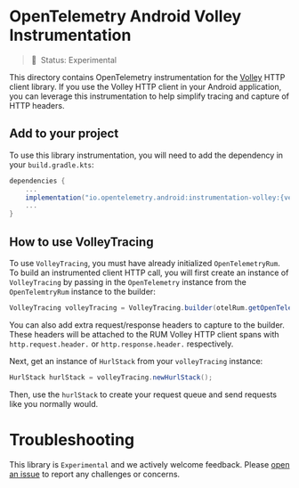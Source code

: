 
# OpenTelemetry Android Volley Instrumentation

> :construction: &nbsp;Status: Experimental

This directory contains OpenTelemetry instrumentation for the [Volley](https://google.github.io/volley/)
HTTP client library. If you use the Volley HTTP client in your Android application, you can
leverage this instrumentation to help simplify tracing and capture of HTTP headers.

## Add to your project

To use this library instrumentation, you will need to add
the dependency in your `build.gradle.kts`:

```gradle
dependencies {
    ...
    implementation("io.opentelemetry.android:instrumentation-volley:{version}")
    ...
}
```

## How to use VolleyTracing

To use `VolleyTracing`, you must have already initialized `OpenTelemetryRum`.
To build an instrumented client HTTP call, you will first create an instance of
`VolleyTracing` by passing in the `OpenTelemetry` instance from the `OpenTelemtryRum` 
instance to the builder:

```java
VolleyTracing volleyTracing = VolleyTracing.builder(otelRum.getOpenTelemtry()).build();
```

You can also add extra request/response headers to capture to the builder.
These headers will be attached to the RUM Volley HTTP client spans with
`http.request.header.` or `http.response.header.` respectively.

Next, get an instance of `HurlStack` from your `volleyTracing` instance:

```java
HurlStack hurlStack = volleyTracing.newHurlStack();
```

Then, use the `hurlStack` to create your request queue and send requests like you normally would.

# Troubleshooting

This library is `Experimental` and we actively welcome feedback. Please
[open an issue](https://github.com/open-telemetry/opentelemetry-android/issues) to report any 
challenges or concerns.
